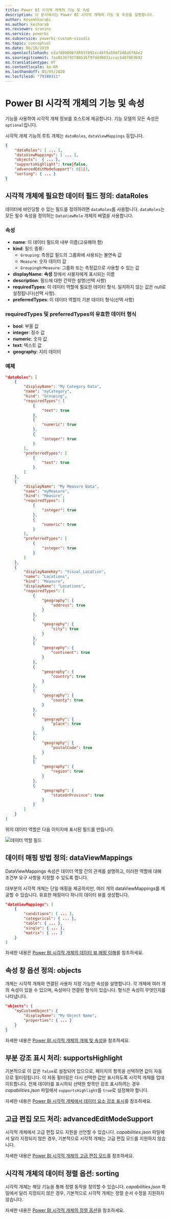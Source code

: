 ```yaml
---
title: Power BI 시각적 개체의 기능 및 속성
description: 이 문서에서는 Power BI 시각적 개체의 기능 및 속성을 설명합니다.
author: KesemSharabi
ms.author: kesharab
ms.reviewer: sranins
ms.service: powerbi
ms.subservice: powerbi-custom-visuals
ms.topic: conceptual
ms.date: 06/18/2019
ms.openlocfilehash: e3af800696fd593f092cc46f9a59df2d0a5f94e2
ms.sourcegitcommit: 7aa0136f93f88516f97ddd8031ccac5d07863b92
ms.translationtype: HT
ms.contentlocale: ko-KR
ms.lasthandoff: 05/05/2020
ms.locfileid: "79380311"
---
```

# <a name="capabilities-and-properties-of-power-bi-visuals"></a>Power BI 시각적 개체의 기능 및 속성 

기능을 사용하여 시각적 개체 정보를 호스트에 제공합니다. 기능 모델의 모든 속성은 `optional`입니다.

시각적 개체 기능의 루트 개체는 `dataRoles`, `dataViewMappings` 등입니다.

```json
{
    "dataRoles": [ ... ],
    "dataViewMappings": [ ... ],
    "objects":  { ... },
    "supportsHighlight": true|false,
    "advancedEditModeSupport": 0|1|2,
    "sorting": { ... }
}

```

## <a name="define-the-data-fields-that-your-visual-expects-dataroles"></a>시각적 개체에 필요한 데이터 필드 정의: dataRoles

데이터에 바인딩할 수 있는 필드를 정의하려면 `dataRoles`를 사용합니다. `dataRoles`는 모든 필수 속성을 정의하는 `DataViewRole` 개체의 배열을 사용합니다.

### <a name="properties"></a>속성

* **name**: 이 데이터 필드의 내부 이름(고유해야 함)
* **kind**: 필드 종류:
    * `Grouping`: 측정값 필드의 그룹화에 사용되는 불연속 값
    * `Measure`: 숫자 데이터 값
    * `GroupingOrMeasure`: 그룹화 또는 측정값으로 사용할 수 있는 값
* **displayName**: **속성** 창에서 사용자에게 표시되는 이름
* **description**: 필드에 대한 간략한 설명(선택 사항)
* **requiredTypes**: 이 데이터 역할에 필요한 데이터 형식. 일치하지 않는 값은 null로 설정됩니다(선택 사항).
* **preferredTypes**: 이 데이터 역할의 기본 데이터 형식(선택 사항)

### <a name="valid-data-types-in-requiredtypes-and-preferredtypes"></a>requiredTypes 및 preferredTypes의 유효한 데이터 형식

* **bool**: 부울 값
* **integer**: 정수 값
* **numeric**: 숫자 값
* **text**: 텍스트 값
* **geography**: 지리 데이터

### <a name="example"></a>예제

```json
"dataRoles": [
    {
        "displayName": "My Category Data",
        "name": "myCategory",
        "kind": "Grouping",
        "requiredTypes": [
            {
                "text": true
            },
            {
                "numeric": true
            },
            {
                "integer": true
            }
        ],
        "preferredTypes": [
            {
                "text": true
            }
        ]
    },
    {
        "displayName": "My Measure Data",
        "name": "myMeasure",
        "kind": "Measure",
        "requiredTypes": [
            {
                "integer": true
            },
            {
                "numeric": true
            }
        ],
        "preferredTypes": [
            {
                "integer": true
            }
        ]
    },
    {
        "displayNameKey": "Visual_Location",
        "name": "Locations",
        "kind": "Measure",
        "displayName": "Locations",
        "requiredTypes": [
            {
                "geography": {
                    "address": true
                }
            },
            {
                "geography": {
                    "city": true
                }
            },
            {
                "geography": {
                    "continent": true
                }
            },
            {
                "geography": {
                    "country": true
                }
            },
            {
                "geography": {
                    "county": true
                }
            },
            {
                "geography": {
                    "place": true
                }
            },
            {
                "geography": {
                    "postalCode": true
                }
            },
            {
                "geography": {
                    "region": true
                }
            },
            {
                "geography": {
                    "stateOrProvince": true
                }
            }
        ]
    }
]
```

위의 데이터 역할은 다음 이미지에 표시된 필드를 만듭니다.

![데이터 역할 필드](media/capabilities/data-role-display.png)

## <a name="define-how-you-want-the-data-mapped-dataviewmappings"></a>데이터 매핑 방법 정의: dataViewMappings

DataViewMappings 속성은 데이터 역할 간의 관계를 설명하고, 이러한 역할에 대해 조건부 요구 사항을 지정할 수 있도록 합니다.

대부분의 시각적 개체는 단일 매핑을 제공하지만, 여러 개의 dataViewMappings를 제공할 수 있습니다. 유효한 매핑마다 하나의 데이터 뷰를 생성합니다. 

```json
"dataViewMappings": [
    {
        "conditions": [ ... ],
        "categorical": { ... },
        "table": { ... },
        "single": { ... },
        "matrix": { ... }
    }
]
```

자세한 내용은 [Power BI 시각적 개체의 데이터 뷰 매핑 이해](dataview-mappings.md)를 참조하세요.

## <a name="define-property-pane-options-objects"></a>속성 창 옵션 정의: objects

개체는 시각적 개체와 연결된 사용자 지정 가능한 속성을 설명합니다. 각 개체에 여러 개의 속성이 있을 수 있으며, 속성마다 연결된 형식이 있습니다. 형식은 속성이 무엇인지를 나타냅니다. 

```json
"objects": {
    "myCustomObject": {
        "displayName": "My Object Name",
        "properties": { ... }
    }
}
```

자세한 내용은 [Power BI 시각적 개체의 개체 및 속성](objects-properties.md)을 참조하세요.

## <a name="handle-partial-highlighting-supportshighlight"></a>부분 강조 표시 처리: supportsHighlight

기본적으로 이 값은 `false`로 설정되어 있으므로, 페이지의 항목을 선택하면 값이 자동으로 필터링됩니다. 이 자동 필터링은 다시 선택한 값만 표시하도록 시각적 개체를 업데이트합니다. 전체 데이터를 표시하되 선택한 항목만 강조 표시하려는 경우 *capabilities.json* 파일에서 `supportsHighlight`를 `true`로 설정해야 합니다.

자세한 내용은 [Power BI 시각적 개체에서 데이터 요소 강조 표시](highlight.md)를 참조하세요.

## <a name="handle-advanced-edit-mode-advancededitmodesupport"></a>고급 편집 모드 처리: advancedEditModeSupport

시각적 개체에서 고급 편집 모드 지원을 선언할 수 있습니다. *capabilities.json* 파일에서 달리 지정되지 않은 경우, 기본적으로 시각적 개체는 고급 편집 모드를 지원하지 않습니다.

자세한 내용은 [Power BI 시각적 개체의 고급 편집 모드](advanced-edit-mode.md)를 참조하세요.

## <a name="data-sorting-options-for-visual-sorting"></a>시각적 개체의 데이터 정렬 옵션: sorting

시각적 개체는 해당 기능을 통해 정렬 동작을 정의할 수 있습니다. *capabilities.json* 파일에서 달리 지정되지 않은 경우, 기본적으로 시각적 개체는 정렬 순서 수정을 지원하지 않습니다.

자세한 내용은 [Power BI 시각적 개체의 정렬 옵션](sort-options.md)을 참조하세요.
